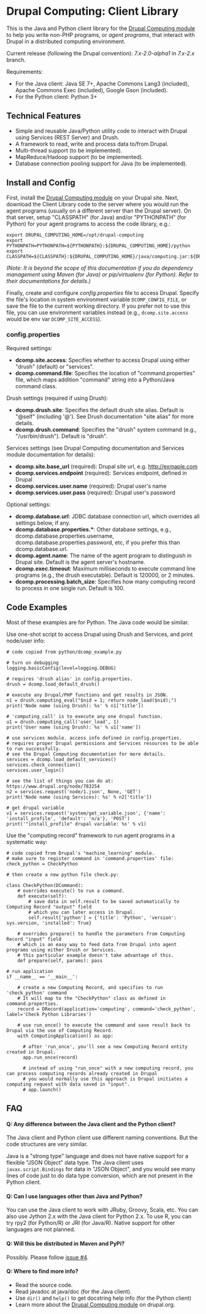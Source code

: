 Drupal Computing: Client Library
================================

This is the Java and Python client library for the [Drupal Computing module](http://drupal.org/project/computing) to help you write non-PHP programs, or _agent programs_, that interact with Drupal in a distributed computing environment.

Current release (following the Drupal convention): _7.x-2.0-alpha1_ in _7.x-2.x_ branch.

Requirements:

  * For the Java client: Java SE 7+, Apache Commons Lang3 (included), Apache Commons Exec (included), Google Gson (included).
  * For the Python client: Python 3+


Technical Features
------------------

  * Simple and reusable Java/Python utility code to interact with Drupal using Services (REST Server) and Drush.
  * A framework to read, write and process data to/from Drupal.
  * Multi-thread support (to be implemented).
  * MapReduce/Hadoop support (to be implemented).
  * Database connection pooling support for Java (to be implemented).
  

Install and Config
------------------

First, install the [Drupal Computing module](http://drupal.org/project/computing) on your Drupal site. Next, download the Client Library code to the server where you would run the agent programs (usually on a different server than the Drupal server). On that server, setup "CLASSPATH" (for Java) and/or "PYTHONPATH" (for Python) for your agent programs to access the code library, e.g.:

    export DRUPAL_COMPUTING_HOME=/opt/drupal-computing
    export PYTHONPATH=PYTHONPATH=${PYTHONPATH}:${DRUPAL_COMPUTING_HOME}/python
    export CLASSPATH=${CLASSPATH}:${DRUPAL_COMPUTING_HOME}/java/computing.jar:${DRUPAL_COMPUTING_HOME}/java/lib/*
  
_(Note: It is beyond the scope of this documentation if you do dependency management using Maven (for Java) or pip/virtualenv (for Python). Refer to their documentations for details.)_

Finally, create and configure _config.properties_ file to access Drupal. Specify the file's location in system environment variable `DCOMP_CONFIG_FILE`, or save the file to the current working directory. If you prefer not to use this file, you can use environment variables instead (e.g., `dcomp.site.access` would be env var `DCOMP_SITE_ACCESS`).

### config.properties ###

Required settings:

  * __dcomp.site.access__: Specifies whether to access Drupal using either "drush" (default) or "services".
  * __dcomp.command.file__: Specifies the location of "command.properties" file, which maps addition "command" string into a Python/Java command class. 

Drush settings (required if using Drush):

  * __dcomp.drush.site__: Specifies the default drush site alias. Default is "@self" (including '@'). See Drush documentation "site alias" for more details.
  * __dcomp.drush.command__: Specifies the "drush" system command (e.g., "/usr/bin/drush"). Default is "drush".

Services settings (see Drupal Computing documentation and Services module documentation for details): 

  * __dcomp.site.base_url__ (required): Drupal site url, e.g. http://exmaple.com
  * __dcomp.services.endpoint__ (required): Services endpoint, defined in Drupal
  * __dcomp.services.user.name__ (required): Drupal user's name
  * __dcomp.services.user.pass__ (required): Drupal user's password

Optional settings:

  * __dcomp.database.url__: JDBC database connection url, which overrides all settings below, if any.
  * __dcomp.database.properties.*__: Other database settings, e.g., dcomp.database.properties.username, dcomp.database.properties.password, etc, if you prefer this than dcomp.database.url.
  * __dcomp.agent.name__: The name of the agent program to distinguish in Drupal site. Default is the agent server's hostname.
  * __dcomp.exec.timeout__: Maximum milliseconds to execute command line programs (e.g., the drush executable). Default is 120000, or 2 minutes.
  * __dcomp.processing.batch_size__: Specifies how many computing record to process in one single run. Default is 100.



Code Examples
-------------

Most of these examples are for Python. The Java code would be similar.

Use one-shot script to access Drupal using Drush and Services, and print node/user info:

    # code copied from python/dcomp_example.py
    
    # turn on debugging
    logging.basicConfig(level=logging.DEBUG)

    # requires 'drush alias' in config.properties.
    drush = dcomp.load_default_drush()

    # execute any Drupal/PHP functions and get results in JSON.
    n1 = drush.computing_eval("$nid = 1; return node_load($nid);")
    print('Node name (using Drush): %s' % n1['title'])

    # 'computing_call' is to execute any one drupal function.
    u1 = drush.computing_call('user_load', 1)
    print('User name (using Drush): %s' % u1['name'])

    # use services module. access info defined in config.properties.
    # requires proper Drupal permissions and Services resources to be able to run successfully.
    # see the Drupal Computing documentation for more details.
    services = dcomp.load_default_services()
    services.check_connection()
    services.user_login()

    # see the list of things you can do at: https://www.drupal.org/node/783254
    n2 = services.request('node/1.json', None, 'GET')
    print('Node name (using Services): %s' % n2['title'])

    # get drupal variable
    v1 = services.request('system/get_variable.json', {'name': 'install_profile', 'default': 'n/a'}, 'POST')
    print('"install_profile" drupal variable: %s' % v1)

Use the "computing record" framework to run agent programs in a systematic way:

    # code copied from Drupal's "machine_learning" module.
    # make sure to register command in 'command.properties' file: check_python = CheckPython
    
    # then create a new python file check.py:
    
    class CheckPython(DCommand):
        # overrides execute() to run a command. 
        def execute(self):
            # save data in self.result to be saved automatically to Computing Record "output" field
            # which you can later access in Drupal. 
            self.result['python'] = {'title': 'Python', 'version': sys.version, 'installed': True}
    
        # overrides prepare() to handle the parameters from Computing Record "input" field
        # which is an easy way to feed data from Drupal into agent programs using either Drush or Services.
        # this particular example doesn't take advantage of this.
        def prepare(self, params): pass
        
    # run application
    if __name__ == '__main__':
    
        # create a new Computing Record, and specifies to run 'check_python' command
        # It will map to the "CheckPython" class as defined in command.properties.
        record = DRecord(application='computing', command='check_python', label='Check Python Libraries')
        
        # use run_once() to execute the command and save result back to Drupal via the use of Computing Record.
        with ComputingApplication() as app:
        
          # after 'run_once', you'll see a new Computing Record entity created in Drupal.
          app.run_once(record)
          
          # instead of using "run_once" with a new computing record, you can process computing records already created in Drupal
          # you would normally use this approach is Drupal initiates a computing request with data saved in "input".
          # app.launch()


FAQ
---

#### Q: Any difference between the Java client and the Python client? ####

The Java client and Python client use different naming conventions. But the code structures are very similar.

Java is a "strong type" language and does not have native support for a flexible "JSON Object" data type. The Java client uses `javax.script.Bindings` for data in "JSON Object", and you would see many lines of code just to do data type conversion, which are not present in the Python client.

#### Q: Can I use languages other than Java and Python? ####

You can use the Java client to work with JRuby, Groovy, Scala, etc. You can also use Jython 2.x with the Java client for Python 2.x. To use R, you can try rpy2 (for Python/R) or JRI (for Java/R). Native support for other languages are not planned.

#### Q: Will this be distributed in Maven and PyPi?

Possibly. Please follow [issue #4](https://github.com/danithaca/drupal-computing/issues/4).

#### Q: Where to find more info? ####

  * Read the source code.
  * Read javadoc at java/doc (for the Java client).
  * Use `dir()` and `help()` to get docstring help info (for the Python client)
  * Learn more about the [Drupal Computing module](http://drupal.org/project/computing) on drupal.org.
  